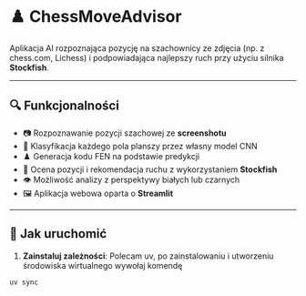 # ♟️ ChessMoveAdvisor

Aplikacja AI rozpoznająca pozycję na szachownicy ze zdjęcia (np. z chess.com, Lichess) i podpowiadająca najlepszy ruch przy użyciu silnika **Stockfish**.

---

## 🔍 Funkcjonalności

- 📷 Rozpoznawanie pozycji szachowej ze **screenshotu**
- 🔎 Klasyfikacja każdego pola planszy przez własny model CNN
- ♟️ Generacja kodu FEN na podstawie predykcji
- 🤖 Ocena pozycji i rekomendacja ruchu z wykorzystaniem **Stockfish**
- 👁️ Możliwość analizy z perspektywy białych lub czarnych
- 🖼️ Aplikacja webowa oparta o **Streamlit**

---

## 🚀 Jak uruchomić

1. **Zainstaluj zależności**:
Polecam uv, po zainstalowaniu i utworzeniu środowiska wirtualnego wywołaj komendę
```bash
uv sync
